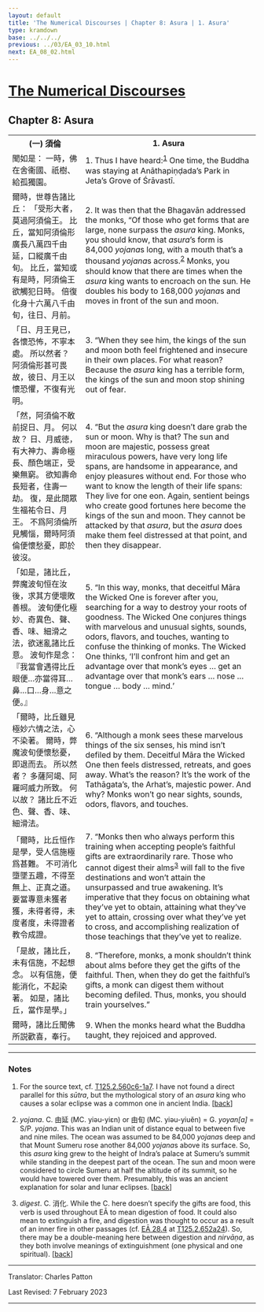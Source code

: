 ```yaml
---
layout: default
title: 'The Numerical Discourses | Chapter 8: Asura | 1. Asura'
type: kramdown
base: ../../../
previous: ../03/EA_03_10.html
next: EA_08_02.html
---
```


<h1><a href='../index.html'>The Numerical Discourses</a></h1>
<h2>Chapter 8: Asura</h2>

<table class="trans">
  <th class='ch'>(一) 須倫</th>
  <th class='en'>1. Asura</th>
  <tr>
    <td class='ch' title='T125.2.560c6'>聞如是： 一時，佛在舍衞國、祇樹、給孤獨園。</td>
    <td id='p1'>1. Thus I have heard:<sup id="ref1"><a href="#n1">1</a></sup> One time, the Buddha was staying at Anāthapiṇḍada’s Park in Jeta’s Grove of Śrāvastī.</td>
  </tr>
  <tr>
    <td class='ch' title='T125.2.560c7'>爾時，世尊告諸比丘： 「受形大者，莫過阿須倫王。 比丘，當知阿須倫形廣長八萬四千由延，口縱廣千由旬。 比丘，當知或有是時，阿須倫王欲觸犯日時。 倍復化身十六萬八千由旬，往日、月前。</td>
    <td id='p2'>2. It was then that the Bhagavān addressed the monks, “Of those who get forms that are large, none surpass the <em>asura</em> king. Monks, you should know, that <em>asura</em>’s form is 84,000 <em>yojana</em>s long, with a mouth that’s a thousand <em>yojana</em>s across.<sup id="ref2"><a href="#n2">2</a></sup> Monks, you should know that there are times when the <em>asura</em> king wants to encroach on the sun. He doubles his body to 168,000 <em>yojana</em>s and moves in front of the sun and moon.</td>
  </tr>
  <tr>
    <td class='ch' title='T125.2.560c11'>「日、月王見已，各懷恐怖，不寧本處。 所以然者？ 阿須倫形甚可畏故，彼日、月王以懷恐懼，不復有光明。</td>
    <td id='p3'>3. “When they see him, the kings of the sun and moon both feel frightened and insecure in their own places. For what reason? Because the <em>asura</em> king has a terrible form, the kings of the sun and moon stop shining out of fear.</td>
  </tr>
  <tr>
    <td class='ch' title='T125.2.560c13'>「然，阿須倫不敢前捉日、月。 何以故？ 日、月威徳，有大神力、壽命極長、顏色端正，受樂無窮。 欲知壽命長短者，住壽一劫。 復，是此間眾生福祐令日、月王。 不爲阿須倫所見觸惱，爾時阿須倫便懷愁憂，即於彼沒。</td>
    <td id='p4'>4. “But the <em>asura</em> king doesn’t dare grab the sun or moon. Why is that? The sun and moon are majestic, possess great miraculous powers, have very long life spans, are handsome in appearance, and enjoy pleasures without end. For those who want to know the length of their life spans: They live for one eon. Again, sentient beings who create good fortunes here become the kings of the sun and moon. They cannot be attacked by that <em>asura</em>, but the <em>asura</em> does make them feel distressed at that point, and then they disappear.</td>
  </tr>
  <tr>
    <td class='ch' title='T125.2.560c18'>「如是，諸比丘，弊魔波旬恒在汝後，求其方便壞敗善根。 波旬便化極妙、奇異色、聲、香、味、細滑之法，欲迷亂諸比丘意。 波旬作是念： 『我當會遇得比丘眼便…亦當得耳…鼻…口…身…意之便。』</td>
    <td id='p5'>5. “In this way, monks, that deceitful Māra the Wicked One is forever after you, searching for a way to destroy your roots of goodness. The Wicked One conjures things with marvelous and unusual sights, sounds, odors, flavors, and touches, wanting to confuse the thinking of monks. The Wicked One thinks, ‘I’ll confront him and get an advantage over that monk’s eyes … get an advantage over that monk’s ears … nose … tongue … body … mind.’</td>
  </tr>
  <tr>
    <td class='ch' title='T125.2.560c22'>「爾時，比丘雖見極妙六情之法，心不染著。 爾時，弊魔波旬便懷愁憂，即退而去。 所以然者？ 多薩阿竭、阿羅呵威力所致。 何以故？ 諸比丘不近色、聲、香、味、細滑法。</td>
    <td id='p6'>6. “Although a monk sees these marvelous things of the six senses, his mind isn’t defiled by them. Deceitful Māra the Wicked One then feels distressed, retreats, and goes away. What’s the reason? It’s the work of the Tathāgata’s, the Arhat’s, majestic power. And why? Monks won’t go near sights, sounds, odors, flavors, and touches.</td>
  </tr>
  <tr>
    <td class='ch' title='T125.2.560c26'>「爾時，比丘恒作是學，受人信施極爲甚難。 不可消化墮墜五趣，不得至無上、正真之道。 要當專意未獲者獲，未得者得，未度者度，未得證者教令成證。</td>
    <td id='p7'>7. “Monks then who always perform this training when accepting people’s faithful gifts are extraordinarily rare. Those who cannot digest their alms<sup id="ref3"><a href="#n3">3</a></sup> will fall to the five destinations and won’t attain the unsurpassed and true awakening. It’s imperative that they focus on obtaining what they’ve yet to obtain, attaining what they’ve yet to attain, crossing over what they’ve yet to cross, and accomplishing realization of those teachings that they’ve yet to realize.</td>
  </tr>
  <tr>
    <td class='ch' title='T125.2.561a4'>「是故，諸比丘，未有信施，不起想念。 以有信施，便能消化，不起染著。 如是，諸比丘，當作是學。」</td>
    <td id='p8'>8. “Therefore, monks, a monk shouldn’t think about alms before they get the gifts of the faithful. Then, when they do get the faithful’s gifts, a monk can digest them without becoming defiled. Thus, monks, you should train yourselves.”</td>
  </tr>
  <tr>
    <td class='ch' title='T125.2.561a6'>爾時，諸比丘聞佛所説歡喜，奉行。</td>
    <td id='p9'>9. When the monks heard what the Buddha taught, they rejoiced and approved.</td>
  </tr>
</table>

<hr/>

<h3 id="notes">Notes</h3>

<ol class="notes-list">
<li id="n1"><p>For the source text, cf. <a href="https://cbetaonline.dila.edu.tw/zh/T02n0125_p0560c06" target="_blank">T125.2.560c6-1a7</a>. I have not found a direct parallel for this <em>sūtra</em>, but the mythological story of an <em>asura</em> king who causes a solar eclipse was a common one in ancient India. [<a href="#ref1">back</a>]</p></li>
<li id="n2"><p><em>yojana</em>. C. 由延 (MC. yiəu-yiɛn) or 由旬 (MC. yiəu-yiuĕn) = G. <em>yoyan[a]</em> = S/P. <em>yojana</em>. This was an Indian unit of distance equal to between five and nine miles. The ocean was assumed to be 84,000 <em>yojana</em>s deep and that Mount Sumeru rose another 84,000 <em>yojana</em>s above its surface. So, this <em>asura</em> king grew to the height of Indra’s palace at Sumeru’s summit while standing in the deepest part of the ocean. The sun and moon were considered to circle Sumeru at half the altitude of its summit, so he would have towered over them. Presumably, this was an ancient explanation for solar and lunar eclipses. [<a href="#ref2">back</a>]</p></li>
<li id="n3"><p><em>digest</em>. C. 消化. While the C. here doesn’t specify the gifts are food, this verb is used throughout EĀ to mean digestion of food. It could also mean to extinguish a fire, and digestion was thought to occur as a result of an inner fire in other passages (cf. <a href="suttacentral.net/ea28.4" target="_blank">EĀ 28.4</a> at <a href="https://cbetaonline.dila.edu.tw/zh/T02n0125_p0652a24" target="_blank">T125.2.652a24</a>). So, there may be a double-meaning here between digestion and <em>nirvāṇa</em>, as they both involve meanings of extinguishment (one physical and one spiritual). [<a href="#ref3">back</a>]</p></li>
</ol>
<hr/>

<p class="translator">Translator: Charles Patton</p>
<p class='revised'>Last Revised: 7 February 2023</p>

<hr/>